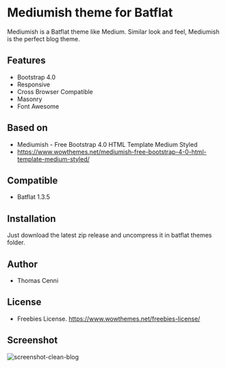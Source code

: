 # Mediumish theme for Batflat
Mediumish is a Batflat theme like Medium. Similar look and feel, Mediumish is the perfect blog theme.

## Features
- Bootstrap 4.0
- Responsive
- Cross Browser Compatible
- Masonry
- Font Awesome

## Based on
- Mediumish - Free Bootstrap 4.0 HTML Template Medium Styled
- https://www.wowthemes.net/mediumish-free-bootstrap-4-0-html-template-medium-styled/

## Compatible
- Batflat 1.3.5

## Installation
Just download the latest zip release and uncompress it in batflat themes folder.

## Author
- Thomas Cenni

## License
- Freebies License. https://www.wowthemes.net/freebies-license/

## Screenshot
![screenshot-clean-blog](https://raw.githubusercontent.com/thomascenni/mediumish/master/preview.png)